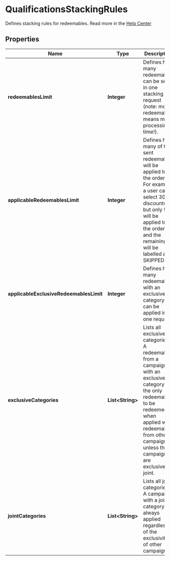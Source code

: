 

# QualificationsStackingRules

Defines stacking rules for redeemables. Read more in the [Help Center](https://support.voucherify.io/article/604-stacking-rules)

## Properties

| Name | Type | Description | Notes |
|------------ | ------------- | ------------- | -------------|
|**redeemablesLimit** | **Integer** | Defines how many redeemables can be sent in one stacking request (note: more redeemables means more processing time!). |  |
|**applicableRedeemablesLimit** | **Integer** | Defines how many of the sent redeemables will be applied to the order. For example, a user can select 30 discounts but only 5 will be applied to the order and the remaining will be labelled as SKIPPED. |  |
|**applicableExclusiveRedeemablesLimit** | **Integer** | Defines how many redeemables with an exclusive category can be applied in one request. |  |
|**exclusiveCategories** | **List&lt;String&gt;** | Lists all exclusive categories. A redeemable from a campaign with an exclusive category is the only redeemable to be redeemed when applied with redeemables from other campaigns unless these campaigns are exclusive or joint. |  |
|**jointCategories** | **List&lt;String&gt;** | Lists all joint categories. A campaign with a joint category is always applied regardless of the exclusivity of other campaigns. |  |



